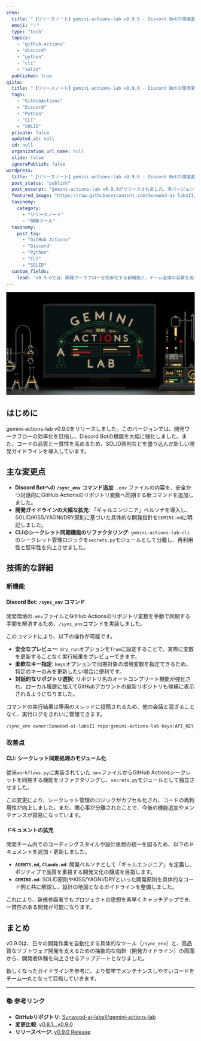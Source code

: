 ```yaml
---
zenn:
  title: "【リリースノート】gemini-actions-lab v0.9.0 - Discord Botの環境変数同期と開発ガイドラインの拡充"
  emoji: "✨"
  type: "tech"
  topics:
    - "github-actions"
    - "discord"
    - "python"
    - "cli"
    - "solid"
  published: true
qiita:
  title: "【リリースノート】gemini-actions-lab v0.9.0 - Discord Botの環境変数同期と開発ガイドラインの拡充"
  tags:
    - "GitHubActions"
    - "Discord"
    - "Python"
    - "CLI"
    - "SOLID"
  private: false
  updated_at: null
  id: null
  organization_url_name: null
  slide: false
  ignorePublish: false
wordpress:
  title: "【リリースノート】gemini-actions-lab v0.9.0 - Discord Botの環境変数同期と開発ガイドラインの拡充"
  post_status: "publish"
  post_excerpt: "gemini-actions-lab v0.9.0がリリースされました。本バージョンでは、Discord Botに.envファイルの内容をGitHub Actionsのリポジトリ変数へ安全に同期する`/sync_env`コマンドが追加されたほか、SOLID原則を取り入れた新しい開発ガイドラインが導入され、開発体験が大幅に向上しています。"
  featured_image: "https://raw.githubusercontent.com/Sunwood-ai-labsII/gemini-actions-lab/main/generated-images/release-v0.9.0-20251024_190556/imagen-4-ultra_2025-10-24T19-06-58-057Z_Create_a_minimalist_typographic_illustration_displ_1.png"
  taxonomy:
    category:
      - "リリースノート"
      - "開発ツール"
  taxonomy:
    post_tag:
      - "GitHub Actions"
      - "Discord"
      - "Python"
      - "CLI"
      - "SOLID"
  custom_fields:
    lead: "v0.9.0では、開発ワークフローを効率化する新機能と、チーム全体の品質を高めるためのガイドライン拡充が行われました。特にDiscord Botの`/sync_env`コマンドは、面倒な環境変数の同期作業を自動化し、開発者の負担を軽減します。"
---
```


![imagen-4-ultra_2025-10-24T19-06-58-057Z_Create_a_minimalist_typographic_illustration_displ_1.png](https://raw.githubusercontent.com/Sunwood-ai-labsII/gemini-actions-lab/main/generated-images/release-v0.9.0-20251024_190556/imagen-4-ultra_2025-10-24T19-06-58-057Z_Create_a_minimalist_typographic_illustration_displ_1.png)

## はじめに
gemini-actions-lab v0.9.0をリリースしました。このバージョンでは、開発ワークフローの効率化を目指し、Discord Botの機能を大幅に強化しました。また、コードの品質と一貫性を高めるため、SOLID原則などを盛り込んだ新しい開発ガイドラインを導入しています。

## 主な変更点
- **Discord Botへの `/sync_env` コマンド追加**: `.env` ファイルの内容を、安全かつ対話的にGitHub Actionsのリポジトリ変数へ同期する新コマンドを追加しました。
- **開発ガイドラインの大幅な拡充**: 「ギャルエンジニア」ペルソナを導入し、SOLID/KISS/YAGNI/DRY原則に基づいた具体的な開発指針を`GEMINI.md`に明記しました。
- **CLIのシークレット同期機能のリファクタリング**: `gemini-actions-lab-cli`のシークレット管理ロジックを`secrets.py`モジュールとして分離し、再利用性と堅牢性を向上させました。

## 技術的な詳細
### 新機能
#### Discord Bot: `/sync_env` コマンド
開発環境の`.env`ファイルとGitHub Actionsのリポジトリ変数を手動で同期する手間を解消するため、`/sync_env`コマンドを実装しました。

このコマンドにより、以下の操作が可能です。
- **安全なプレビュー**: `dry_run`オプションを`True`に設定することで、実際に変数を更新することなく実行結果をプレビューできます。
- **柔軟なキー指定**: `keys`オプションで同期対象の環境変数を指定できるため、特定のキーのみを更新したい場合に便利です。
- **対話的なリポジトリ選択**: リポジトリ名のオートコンプリート機能が強化され、ローカル履歴に加えてGitHubアカウントの最新リポジトリも候補に表示されるようになりました。

コマンドの実行結果は専用のスレッドに投稿されるため、他の会話と混ざることなく、実行ログをきれいに管理できます。

```bash
/sync_env owner:Sunwood-ai-labsII repo:gemini-actions-lab keys:API_KEY,SECRET_KEY dry_run:True
```

### 改善点
#### CLI: シークレット同期処理のモジュール化
従来`workflows.py`に実装されていた`.env`ファイルからGitHub Actionsシークレットを同期する機能をリファクタリングし、`secrets.py`モジュールとして独立させました。

この変更により、シークレット管理のロジックがカプセル化され、コードの再利用性が向上しました。また、関心事が分離されたことで、今後の機能追加やメンテナンスが容易になっています。

#### ドキュメントの拡充
開発チーム内でのコーディングスタイルや設計思想の統一を図るため、以下のドキュメントを追加・更新しました。

- **`AGENTS.md`, `Claude.md`**: 開発ペルソナとして「ギャルエンジニア」を定義し、ポジティブで品質を重視する開発文化の醸成を目指します。
- **`GEMINI.md`**: SOLID原則やKISS/YAGNI/DRYといった開発原則を具体的なコード例と共に解説し、設計の地図となるガイドラインを整備しました。

これにより、新規参画者でもプロジェクトの思想を素早くキャッチアップでき、一貫性のある開発が可能になります。

## まとめ
v0.9.0は、日々の開発作業を自動化する具体的なツール（`/sync_env`）と、高品質なソフトウェア開発を支えるための抽象的な指針（開発ガイドライン）の両面から、開発者体験を向上させるアップデートとなりました。

新しくなったガイドラインを参考に、より堅牢でメンテナンスしやすいコードをチーム一丸となって目指していきます。

---
### 📚 参考リンク
- **GitHubリポジトリ**: [Sunwood-ai-labsII/gemini-actions-lab](https://github.com/Sunwood-ai-labsII/gemini-actions-lab)
- **変更比較**: [v0.8.1...v0.9.0](https://github.com/Sunwood-ai-labsII/gemini-actions-lab/compare/v0.8.1...v0.9.0)
- **リリースページ**: [v0.9.0 Release](https://github.com/Sunwood-ai-labsII/gemini-actions-lab/releases/tag/v0.9.0)

